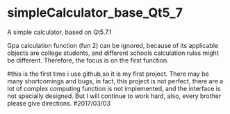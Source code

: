 # simpleCalculator_base_Qt5_7
A simple calculator, based on Qt5.7.1

Gpa calculation function (fun 2) can be ignored, because of its applicable objects are college students, and different schools calculation
rules might be different. Therefore, the focus is on the first function.

#this is the first time i use github,so it is my first project.
There may be many shortcomings and bugs, in fact, this project is not perfect, there are a lot of complex computing function is not
implemented, and the interface is not specially designed. But I will continue to work hard, also, every brother please give directions.
#2017/03/03
